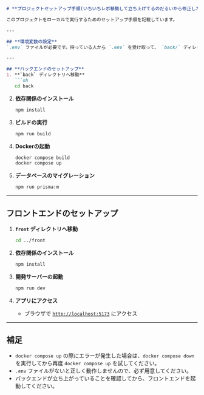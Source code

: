 ```md
# **プロジェクトセットアップ手順(いちいちレポ移動して立ち上げてるのだるいから修正したい)**

このプロジェクトをローカルで実行するためのセットアップ手順を記載しています。

---

## **環境変数の設定**
`.env` ファイルが必要です。持っている人から `.env` を受け取って、 `back/` ディレクトリに配置してください。

---

## **バックエンドのセットアップ**
1. **`back` ディレクトリへ移動**
   ```sh
   cd back
   ```

2. **依存関係のインストール**
   ```sh
   npm install
   ```

3. **ビルドの実行**
   ```sh
   npm run build
   ```

4. **Dockerの起動**
   ```sh
   docker compose build
   docker compose up
   ```

5. **データベースのマイグレーション**
   ```sh
   npm run prisma:m
   ```

---

## **フロントエンドのセットアップ**
1. **`front` ディレクトリへ移動**
   ```sh
   cd ../front
   ```

2. **依存関係のインストール**
   ```sh
   npm install
   ```

3. **開発サーバーの起動**
   ```sh
   npm run dev
   ```

4. **アプリにアクセス**
   - ブラウザで [`http://localhost:5173`](http://localhost:5173) にアクセス

---

## **補足**
- `docker compose up` の際にエラーが発生した場合は、`docker compose down` を実行してから再度 `docker compose up` を試してください。  
- `.env` ファイルがないと正しく動作しませんので、必ず用意してください。  
- バックエンドが立ち上がっていることを確認してから、フロントエンドを起動してください。  
```
